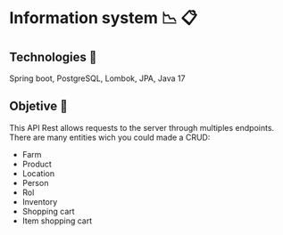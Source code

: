 # Information system :chart_with_downwards_trend: :clipboard:

## Technologies :hammer:
Spring boot, PostgreSQL, Lombok, JPA, Java 17

## Objetive :telescope:
This API Rest allows requests to the server through multiples endpoints. There are many entities wich you could made a CRUD:
- Farm
- Product
- Location 
- Person
- Rol
- Inventory 
- Shopping cart
- Item shopping cart
